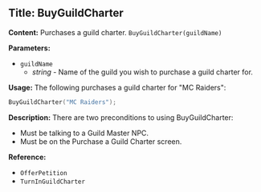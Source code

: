 ## Title: BuyGuildCharter

**Content:**
Purchases a guild charter.
`BuyGuildCharter(guildName)`

**Parameters:**
- `guildName`
  - *string* - Name of the guild you wish to purchase a guild charter for.

**Usage:**
The following purchases a guild charter for "MC Raiders":
```lua
BuyGuildCharter("MC Raiders");
```

**Description:**
There are two preconditions to using BuyGuildCharter:
- Must be talking to a Guild Master NPC.
- Must be on the Purchase a Guild Charter screen.

**Reference:**
- `OfferPetition`
- `TurnInGuildCharter`